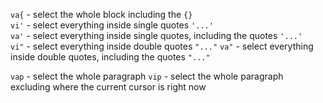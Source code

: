 `va{` - select the whole block including the `{}`  
`vi'` - select everything inside single quotes `'...'`  
`va'` - select everything inside single quotes, including the quotes `'...'`  
`vi"` - select everything inside double quotes `"..."`
`va"` - select everything inside double quotes, including the quotes `"..."`  

`vap` - select the whole paragraph
`vip` - select the whole paragraph excluding where the current cursor is right now